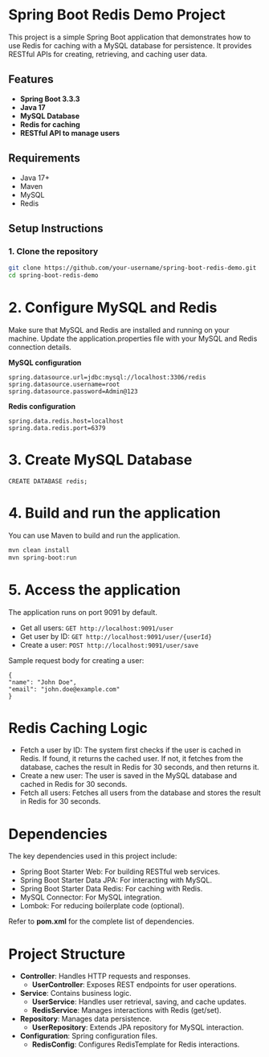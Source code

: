 # Spring Boot Redis Demo Project

This project is a simple Spring Boot application that demonstrates how to use Redis for caching with a MySQL database
for persistence. It provides RESTful APIs for creating, retrieving, and caching user data.

## Features

- **Spring Boot 3.3.3**
- **Java 17**
- **MySQL Database**
- **Redis for caching**
- **RESTful API to manage users**

## Requirements

- Java 17+
- Maven
- MySQL
- Redis

## Setup Instructions

### 1. Clone the repository

```bash
git clone https://github.com/your-username/spring-boot-redis-demo.git
cd spring-boot-redis-demo
```

# 2. Configure MySQL and Redis

Make sure that MySQL and Redis are installed and running on your machine. Update the application.properties file with
your MySQL and Redis connection details.

**MySQL configuration**

```
spring.datasource.url=jdbc:mysql://localhost:3306/redis
spring.datasource.username=root
spring.datasource.password=Admin@123
```

**Redis configuration**

```
spring.data.redis.host=localhost
spring.data.redis.port=6379
```

# 3. Create MySQL Database

`CREATE DATABASE redis;`

# 4. Build and run the application

You can use Maven to build and run the application.

```bash
mvn clean install
mvn spring-boot:run
```

# 5. Access the application

The application runs on port 9091 by default.

* Get all users: `GET http://localhost:9091/user`
* Get user by ID: `GET http://localhost:9091/user/{userId}`
* Create a user: `POST http://localhost:9091/user/save`

Sample request body for creating a user:

```
{
"name": "John Doe",
"email": "john.doe@example.com"
}
```

# Redis Caching Logic

* Fetch a user by ID: The system first checks if the user is cached in Redis. If found, it returns the cached user. If
  not, it fetches from the database, caches the result in Redis for 30 seconds, and then returns it.
* Create a new user: The user is saved in the MySQL database and cached in Redis for 30 seconds.
* Fetch all users: Fetches all users from the database and stores the result in Redis for 30 seconds.

# Dependencies

The key dependencies used in this project include:

* Spring Boot Starter Web: For building RESTful web services.
* Spring Boot Starter Data JPA: For interacting with MySQL.
* Spring Boot Starter Data Redis: For caching with Redis.
* MySQL Connector: For MySQL integration.
* Lombok: For reducing boilerplate code (optional).

Refer to **pom.xml** for the complete list of dependencies.

# Project Structure

* **Controller**: Handles HTTP requests and responses.
    * **UserController**: Exposes REST endpoints for user operations.
* **Service**: Contains business logic.
    * **UserService**: Handles user retrieval, saving, and cache updates.
    * **RedisService**: Manages interactions with Redis (get/set).
* **Repository**: Manages data persistence.
    * **UserRepository**: Extends JPA repository for MySQL interaction.
* **Configuration**: Spring configuration files.
    * **RedisConfig**: Configures RedisTemplate for Redis interactions.